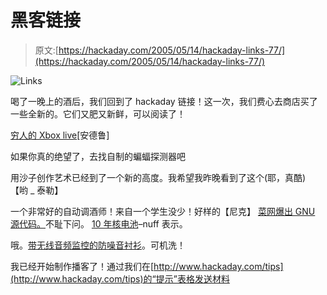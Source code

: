 # 黑客链接

> 原文:[https://hackaday.com/2005/05/14/hackaday-links-77/](https://hackaday.com/2005/05/14/hackaday-links-77/)

![Links](img/27f5bf8d25bc7473bedd805c74feee30.png)

喝了一晚上的酒后，我们回到了 hackaday 链接！这一次，我们费心去商店买了一些全新的。它们又肥又新鲜，可以阅读了！

[穷人的 Xbox live](http://www.xbconnect.com/index.php?topic=Downloads)[安德鲁]

如果你真的绝望了，去找自制的蝙蝠探测器吧

用沙子创作艺术已经到了一个新的高度。我希望我昨晚看到了这个(耶，真酷)
【哟 _ 泰勒】

一个非常好的自动调酒师！来自一个学生没少！好样的【尼克】
[菜网爆出 GNU 源代码。](http://www.dishnetwork.com/content/products/receivers/dvr/921SourceCode/index.shtml)不耻下问。
[10 年核电池](http://www.physorg.com/news4081.html)–nuff 表示。

哦。[带无线音频监控的防噪音衬衫](http://engadget.com/entry/1234000977043376/)。可机洗！

我已经开始制作播客了！通过我们在[http://www.hackaday.com/tips](http://www.hackaday.com/tips)的“提示”表格发送材料